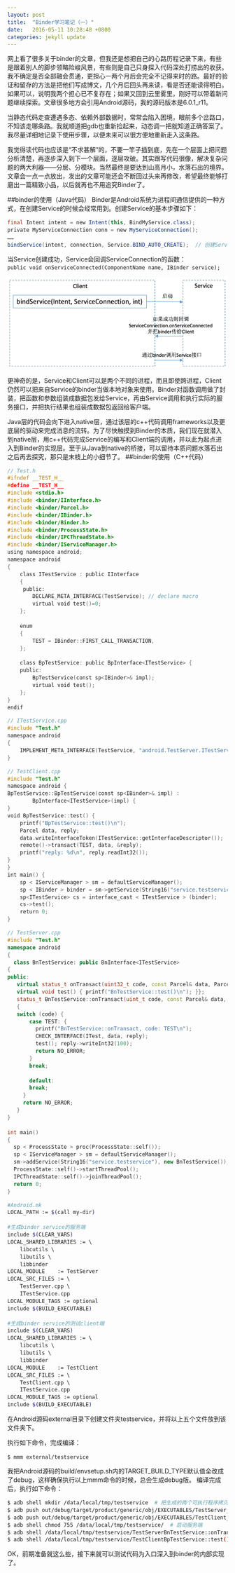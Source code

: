 ```yaml
---
layout: post
title:  "Binder学习笔记（一）"
date:   2016-05-11 10:28:48 +0800
categories: jekyll update
---
```

网上看了很多关于binder的文章，但我还是想把自己的心路历程记录下来，有些是跟着别人的脚步领略险峻风景，有些则是自己只身探入代码深处打捞出的收获。我不确定是否全部融会贯通，更担心一两个月后会完全不记得来时的路。最好的验证和留存的方法是把他们写成博文，几个月后回头再来读，看是否还能读得明白。如果可以，说明我两个担心已不复存在；如果又回到云里雾里，刚好可以带着新问题继续探索。文章很多地方会引用Android源码，我的源码版本是6.0.1_r11。

当静态代码走查遭遇多态、依赖外部数据时，常常会陷入困境，眼前多个岔路口，不知该走哪条路。我就顺道把gdb也重新捡起来，动态调一把就知道正确答案了。我尽量详细地记录下使用步骤，以便未来可以很方便地重新走入这条路。

我觉得读代码也应该是“不求甚解”的，不要一竿子插到底，先在一个层面上把问题分析清楚，再逐步深入到下一个层面，逐层攻破。其实跟写代码很像，解决复杂问题的两大利器——分层、分模块。当然最终是要达到山高月小，水落石出的境界。文章会一点一点放出，发出的文章可能还会不断回过头来再修改，希望最终能够打磨出一篇精致小品，以后就再也不用追究Binder了。

##binder的使用（Java代码）
Binder是Android系统为进程间通信提供的一种方式，在创建Service的时候会经常用到。创建Service的基本步骤如下：
``` java
final Intent intent = new Intent(this, BindMyService.class);  
private MyServiceConnection conn = new MyServiceConnection();  
……  
bindService(intent, connection, Service.BIND_AUTO_CREATE);  // 创建Service 
```

当Service创建成功，Service会回调ServiceConnection的函数：
`public void onServiceConnected(ComponentName name, IBinder service); `

![](0511BinderLearning1/05111709.png)

更神奇的是，Service和Client可以是两个不同的进程，而且即使跨进程，Client仍然可以把来自Service的binder当做本地对象来使用。Binder对函数调用做了封装，把函数和参数组装成数据包发给Service，再由Service调用和执行实际的服务接口，并把执行结果也组装成数据包返回给客户端。

Java层的代码会向下进入native层，通过该层的c++代码调用frameworks以及更底层的驱动来完成消息的流转。为了尽快触摸到Binder的本质，我们现在就潜入到native层，用c++代码完成Service的编写和Client端的调用，并以此为起点进入到Binder的实现层。至于从Java到native的桥接，可以留待本质问题水落石出之后再去探究，那只是末枝上的小细节了。
##binder的使用（C++代码）
``` c++
// Test.h  
#ifndef __TEST_H__  
#define __TEST_H__  
#include <stdio.h>  
#include <binder/IInterface.h>  
#include <binder/Parcel.h>  
#include <binder/IBinder.h>  
#include <binder/Binder.h>  
#include <binder/ProcessState.h>  
#include <binder/IPCThreadState.h>  
#include <binder/IServiceManager.h>  
using namespace android;  
namespace android  
{  
    class ITestService : public IInterface  
    {  
     public:  
        DECLARE_META_INTERFACE(TestService); // declare macro  
        virtual void test()=0;  
    };  
   
    enum  
    {  
        TEST = IBinder::FIRST_CALL_TRANSACTION,  
    };  
  
    class BpTestService: public BpInterface<ITestService> {  
    public:  
        BpTestService(const sp<IBinder>& impl);  
        virtual void test();  
    };  
}  
endif  
```

``` c++
// ITestService.cpp
#include "Test.h"  
namespace android  
{  
    IMPLEMENT_META_INTERFACE(TestService, "android.TestServer.ITestService");  
} 
```
``` c++
// TestClient.cpp  
#include "Test.h"  
namespace android {  
BpTestService::BpTestService(const sp<IBinder>& impl) :  
        BpInterface<ITestService>(impl) {  
}  
void BpTestService::test() {  
    printf("BpTestService::test()\n");  
    Parcel data, reply;  
    data.writeInterfaceToken(ITestService::getInterfaceDescriptor());  
    remote()->transact(TEST, data, &reply);  
    printf("reply: %d\n", reply.readInt32());  
}  
}  
int main() {  
    sp < IServiceManager > sm = defaultServiceManager();  
    sp < IBinder > binder = sm->getService(String16("service.testservice"));  
    sp<ITestService> cs = interface_cast < ITestService > (binder);  
    cs->test();  
    return 0;  
}  
```
``` c++
// TestServer.cpp
#include "Test.h"
namespace android 
{
  class BnTestService: public BnInterface<ITestService> 
{
public: 
   virtual status_t onTransact(uint32_t code, const Parcel& data, Parcel* reply, uint32_t flags = 0); 
   virtual void test() { printf("BnTestService::test()\n"); }};
   status_t BnTestService::onTransact(uint_t code, const Parcel& data, Parcel* reply, uint32_t flags) 
   { 
   switch (code) { 
	   case TEST: { 
		 printf("BnTestService::onTransact, code: TEST\n"); 
		 CHECK_INTERFACE(ITest, data, reply); 
		 test(); reply->writeInt32(100); 
		 return NO_ERROR; 
	   } 
	   break; 
 
	   default: 
	   break; 
	 } 
	 return NO_ERROR;
   }
}

int main() 
{ 
  sp < ProcessState > proc(ProcessState::self()); 
  sp < IServiceManager > sm = defaultServiceManager(); 
  sm->addService(String16("service.testservice"), new BnTestService()); 
  ProcessState::self()->startThreadPool(); 
  IPCThreadState::self()->joinThreadPool(); 
  return 0;
}
```

``` bash
#Android.mk
LOCAL_PATH := $(call my-dir)  
  
#生成binder service的服务端  
include $(CLEAR_VARS)  
LOCAL_SHARED_LIBRARIES := \  
    libcutils \  
    libutils \  
    libbinder   
LOCAL_MODULE    := TestServer  
LOCAL_SRC_FILES := \  
    TestServer.cpp \  
    ITestService.cpp  
LOCAL_MODULE_TAGS := optional  
include $(BUILD_EXECUTABLE)  
   
#生成binder service的测试client端  
include $(CLEAR_VARS)  
LOCAL_SHARED_LIBRARIES := \  
    libcutils \  
    libutils \  
    libbinder   
LOCAL_MODULE    := TestClient  
LOCAL_SRC_FILES := \  
    TestClient.cpp \  
    ITestService.cpp  
LOCAL_MODULE_TAGS := optional  
include $(BUILD_EXECUTABLE)  
```

在Android源码external目录下创建文件夹testservice，并将以上五个文件放到该文件夹下。

执行如下命令，完成编译：

`$ mmm external/testservice`

我把Android源码的build/envsetup.sh内的TARGET_BUILD_TYPE默认值全改成了debug，这样确保执行以上mmm命令的时候，总会生成debug版。
编译完成后，执行如下命令：
``` bash
$ adb shell mkdir /data/local/tmp/testservice  # 把生成的两个可执行程序拷贝到模拟器
$ adb push out/debug/target/product/generic/obj/EXECUTABLES/TestServer_intermediates/LINKED/TestServer /data/local/tmp/testservice
$ adb push out/debug/target/product/generic/obj/EXECUTABLES/TestClient_intermediates/LINKED/TestClient /data/local/tmp/testservice  # 添加可执行权限
$ adb shell chmod 755 /data/local/tmp/testservice/  # 启动服务端
$ adb shell /data/local/tmp/testservice/TestServerBnTestService::onTransact, code: TESTBnTestService::test()# 在另一个终端下客户端：
$ adb shell /data/local/tmp/testservice/TestClientBpTestService::test()reply 100
```

OK，前期准备就这么些，接下来就可以测试代码为入口深入到binder的内部实现了。

[jekyll-docs]: http://jekyllrb.com/docs/home
[jekyll-gh]:   https://github.com/jekyll/jekyll
[jekyll-talk]: https://talk.jekyllrb.com/
